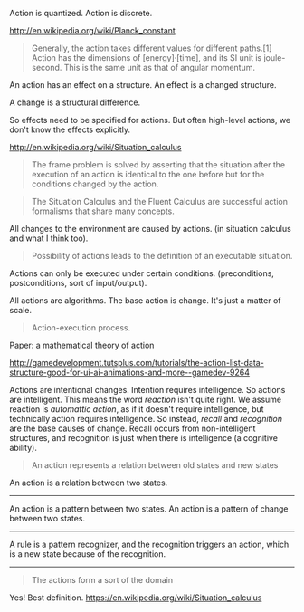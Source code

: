 
Action is quantized.
Action is discrete.

http://en.wikipedia.org/wiki/Planck_constant

> Generally, the action takes different values for different paths.[1] Action has the dimensions of [energy]·[time], and its SI unit is joule-second. This is the same unit as that of angular momentum.

An action has an effect on a structure. An effect is a changed structure.

A change is a structural difference.

So effects need to be specified for actions. But often high-level actions, we don't know the effects explicitly.

http://en.wikipedia.org/wiki/Situation_calculus

> The frame problem is solved by asserting that the situation after the execution of an action is identical to the one before but for the conditions changed by the action.

> The Situation Calculus and the Fluent Calculus are successful
action formalisms that share many concepts.

All changes to the environment are caused by actions. (in situation calculus and what I think too).

> Possibility of actions leads to the definition of an executable situation.

Actions can only be executed under certain conditions. (preconditions, postconditions, sort of input/output).

All actions are algorithms. The base action is change. It's just a matter of scale.

> Action-execution process.

Paper: a mathematical theory of action

http://gamedevelopment.tutsplus.com/tutorials/the-action-list-data-structure-good-for-ui-ai-animations-and-more--gamedev-9264

Actions are intentional changes. Intention requires intelligence. So actions are intelligent. This means the word _reaction_ isn't quite right. We assume reaction is _automattic action_, as if it doesn't require intelligence, but technically action requires intelligence. So instead, _recall_ and _recognition_ are the base causes of change. Recall occurs from non-intelligent structures, and recognition is just when there is intelligence (a cognitive ability).

> An action represents a relation between old states and new states

An action is a relation between two states.

---

An action is a pattern between two states.
An action is a pattern of change between two states.

---

A rule is a pattern recognizer, and the recognition triggers an action, which is a new state because of the recognition.

---

> The actions form a sort of the domain

Yes! Best definition. https://en.wikipedia.org/wiki/Situation_calculus
